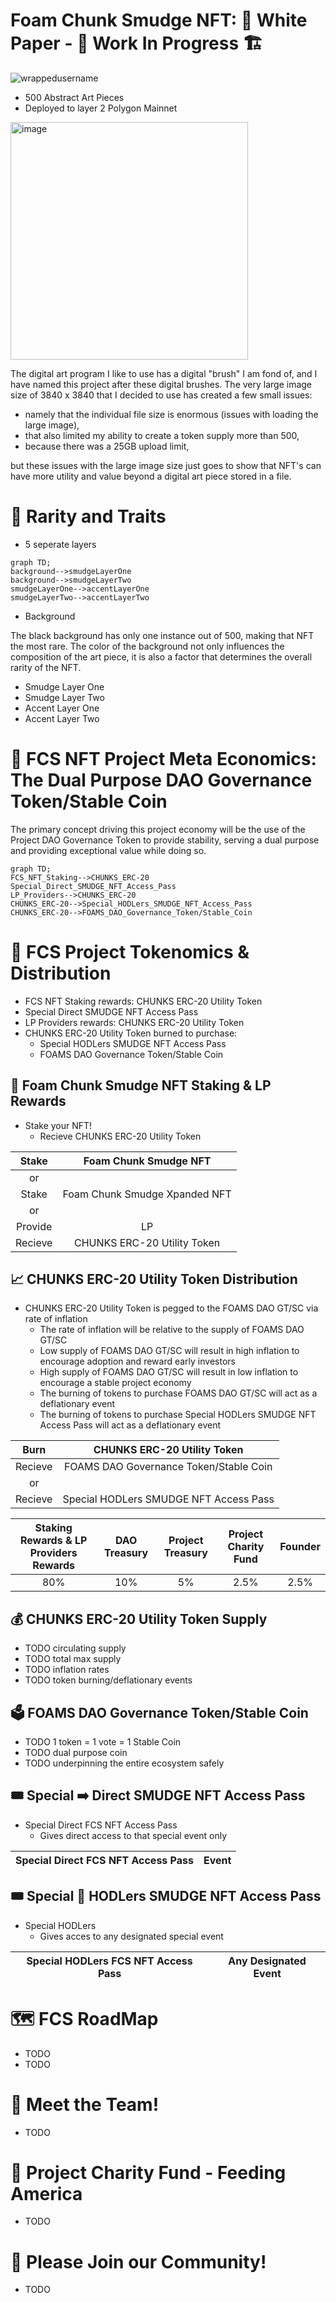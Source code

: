 # Foam Chunk Smudge NFT: 📃 White Paper - 🚧 Work In Progress 🏗

<p align="left"> <img src="https://komarev.com/ghpvc/?username=FCSNFT&label=Profile%20views&color=0e75b6&style=flat" alt="wrappedusername" /> </p>

- 500 Abstract Art Pieces
- Deployed to layer 2 Polygon Mainnet

<p><img align="center" src="https://user-images.githubusercontent.com/104662990/196208041-9e38bb66-8a96-4a82-b968-69870727985a.jpg" alt="image" 
width="380" height="380" /></p>

The digital art program I like to use has a digital "brush" I am fond of, and I have named this project after these digital brushes.
The very large image size of 3840 x 3840 that I decided to use has created a few small issues:
- namely that the individual file size is enormous (issues with loading the large image), 
- that also limited my ability to create a token supply more than 500,
- because there was a 25GB upload limit,

but these issues with the large image size just goes to show that NFT's can have more utility and value beyond a digital art piece stored in a file.

# 💎 Rarity and Traits

- 5 seperate layers

```mermaid
graph TD;
background-->smudgeLayerOne
background-->smudgeLayerTwo
smudgeLayerOne-->accentLayerOne
smudgeLayerTwo-->accentLayerTwo

```

- Background

The black background has only one instance out of 500, making that NFT the most rare.
The color of the background not only influences the composition of the art piece, it is also a factor that determines the overall rarity of the NFT.

- Smudge Layer One
- Smudge Layer Two
- Accent Layer One
- Accent Layer Two

# 🏦 FCS NFT Project Meta Economics: The Dual Purpose DAO Governance Token/Stable Coin
The primary concept driving this project economy will be the use of the Project DAO Governance Token to provide stability, serving a dual purpose and providing exceptional value while doing so.
```mermaid
graph TD;
FCS_NFT_Staking-->CHUNKS_ERC-20
Special_Direct_SMUDGE_NFT_Access_Pass
LP_Providers-->CHUNKS_ERC-20
CHUNKS_ERC-20-->Special_HODLers_SMUDGE_NFT_Access_Pass
CHUNKS_ERC-20-->FOAMS_DAO_Governance_Token/Stable_Coin

```
# 🚀 FCS Project Tokenomics & Distribution
- FCS NFT Staking rewards: CHUNKS ERC-20 Utility Token
- Special Direct SMUDGE NFT Access Pass
- LP Providers rewards: CHUNKS ERC-20 Utility Token
- CHUNKS ERC-20 Utility Token burned to purchase:
  - Special HODLers SMUDGE NFT Access Pass
  - FOAMS DAO Governance Token/Stable Coin

## 🥩 Foam Chunk Smudge NFT Staking & LP Rewards
- Stake your NFT!
  - Recieve CHUNKS ERC-20 Utility Token

| Stake | Foam Chunk Smudge NFT | 
| :--: | :--: | 
| or | |
| Stake | Foam Chunk Smudge Xpanded NFT |
| or | | 
| Provide | LP | 
| Recieve | CHUNKS ERC-20 Utility Token |

## 📈 CHUNKS ERC-20 Utility Token Distribution
- CHUNKS ERC-20 Utility Token is pegged to the FOAMS DAO GT/SC via rate of inflation
  - The rate of inflation will be relative to the supply of FOAMS DAO GT/SC
  - Low supply of FOAMS DAO GT/SC will result in high inflation to encourage adoption and reward early investors
  - High supply of FOAMS DAO GT/SC will result in low inflation to encourage a stable project economy
  - The burning of tokens to purchase FOAMS DAO GT/SC will act as a deflationary event
  - The burning of tokens to purchase Special HODLers SMUDGE NFT Access Pass will act as a deflationary event
 
| Burn | CHUNKS ERC-20 Utility Token | 
| :--: | :--: | 
| Recieve | FOAMS DAO Governance Token/Stable Coin |
| or | |
| Recieve | Special HODLers SMUDGE NFT Access Pass |

| Staking Rewards & LP Providers Rewards | DAO Treasury | Project Treasury | Project Charity Fund | Founder |
| :--: | :--: | :--: | :--: | :--: |
| 80% | 10% | 5% | 2.5% | 2.5% |

## 💰 CHUNKS ERC-20 Utility Token Supply
- TODO circulating supply
- TODO total max supply
- TODO inflation rates
- TODO token burning/deflationary events

## 🗳 FOAMS DAO Governance Token/Stable Coin
- TODO 1 token = 1 vote = 1 Stable Coin
- TODO dual purpose coin
- TODO underpinning the entire ecosystem safely

## 🎟 Special ➡️ Direct SMUDGE NFT Access Pass
- Special Direct FCS NFT Access Pass
  - Gives direct access to that special event only 

| Special Direct FCS NFT Access Pass | Event |
| :--: | :--: |

## 🎟 Special 💎 HODLers SMUDGE NFT Access Pass
- Special HODLers
  - Gives acces to any designated special event

| Special HODLers FCS NFT Access Pass | Any Designated Event |
| :--: | :--: |

# 🗺 FCS RoadMap
- TODO
- TODO

# 🤝 Meet the Team!
- TODO

# 🥗 Project Charity Fund - Feeding America
- TODO

# 🤝 Please Join our Community!
- TODO
